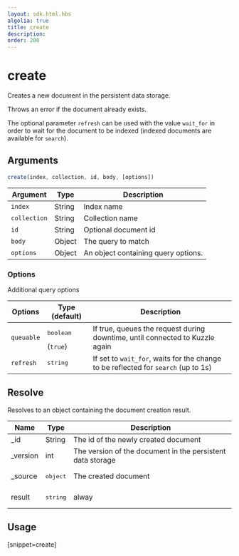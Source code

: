 ```yaml
---
layout: sdk.html.hbs
algolia: true
title: create
description:
order: 200
---
```


# create

Creates a new document in the persistent data storage.

Throws an error if the document already exists.

The optional parameter `refresh` can be used with the value `wait_for` in order to wait for the document to be indexed (indexed documents are available for `search`).

## Arguments

```javascript
create(index, collection, id, body, [options])
```

| Argument | Type | Description |
| --- | --- | --- |
| `index` | String | Index name |
| `collection` | String | Collection name |
| `id` | String | Optional document id |
| `body` | Object | The query to match |
| `options` | Object | An object containing query options. |

### Options

Additional query options

| Options | Type (default) | Description |
| --- | --- | --- |
| `queuable` | <pre>boolean</pre> (`true`) | If true, queues the request during downtime, until connected to Kuzzle again |
| `refresh` | <pre>string</pre> | If set to `wait_for`, waits for the change to be reflected for `search` (up to 1s) |

## Resolve

Resolves to an object containing the document creation result.

| Name | Type | Description
| --- | --- | ---
| _id | String | The id of the newly created document
| _version | int | The version of the document in the persistent data storage
| _source | <pre>object</pre> | The created document
| result | <pre>string</pre> | alway

## Usage

[snippet=create]
